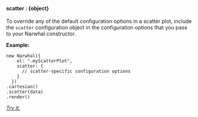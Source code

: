 #### **scatter** : {object}



To override any of the default configuration options in a scatter plot, include the `scatter` configuration object in the configuration options that you pass to your Narwhal constructor.

**Example:**

	new Narwhal({
	    el: ".myScatterPlot",
	    scatter: { 
	      // scatter-specific configuration options
	    }	
	  })
	.cartesian()
	.scatter(data)
	.render()

*[Try it.](http://jsfiddle.net/forio/jy2Xn/)*




